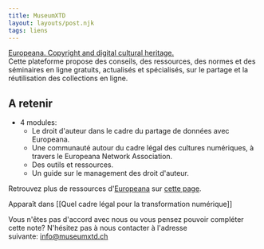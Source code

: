```yaml
---
title: MuseumXTD
layout: layouts/post.njk
tags: liens
---
```

[Europeana. Copyright and digital cultural heritage.](https://pro.europeana.eu/page/copyright-and-digital-cultural-heritage)   
Cette plateforme propose des conseils, des ressources, des normes et des séminaires en ligne gratuits, actualisés et spécialisés, sur le partage et la réutilisation des collections en ligne. 

## A retenir
- 4 modules: 
	- Le droit d'auteur dans le cadre du partage de données avec Europeana. 
	- Une communauté autour du cadre légal des cultures numériques, à travers le Europeana Network Association. 
	- Des outils et ressources. 
	- Un guide sur le management des droit d'auteur. 

Retrouvez plus de ressources d'[Europeana](https://pro.europeana.eu/about-us/mission) sur [cette page](https://pro.europeana.eu/about-us/services-and-tools). 


Apparaît dans [[Quel cadre légal pour la transformation numérique]]

Vous n'êtes pas d'accord avec nous ou vous pensez pouvoir compléter cette note? N'hésitez pas à nous contacter à l'adresse suivante: [info@museumxtd.ch](mailto:info@museumxtd.ch)